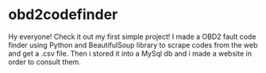 # obd2codefinder
Hy everyone! Check it out my first simple project!  I made a OBD2 fault code finder using Python and BeautifulSoup library to scrape codes from the web and get a .csv file. Then i stored it into a MySql db and i made a website in order to consult them.
